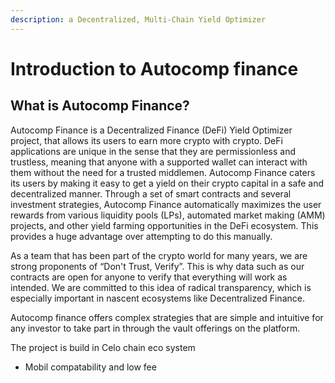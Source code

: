 ```yaml
---
description: a Decentralized, Multi-Chain Yield Optimizer
---
```


# Introduction to Autocomp finance

## What is Autocomp Finance?

Autocomp Finance is a Decentralized Finance (DeFi) Yield Optimizer project, that allows its users to earn more crypto with crypto. DeFi applications are unique in the sense that they are permissionless and trustless, meaning that anyone with a supported wallet can interact with them without the need for a trusted middlemen. Autocomp Finance caters its users by making it easy to get a yield on their crypto capital in a safe and decentralized manner. Through a set of smart contracts and several investment strategies, Autocomp Finance automatically maximizes the user rewards from various liquidity pools (LPs), automated market making (AMM) projects, and other yield farming opportunities in the DeFi ecosystem. This provides a huge advantage over attempting to do this manually.

As a team that has been part of the crypto world for many years, we are strong proponents of “Don't Trust, Verify”. This is why data such as our contracts are open for anyone to verify that everything will work as intended. We are committed to this idea of radical transparency, which is especially important in nascent ecosystems like Decentralized Finance.

Autocomp finance offers complex strategies that are simple and intuitive for any investor to take part in through the vault offerings on the platform.

The project is build in Celo chain eco system

- Mobil compatability and low fee
